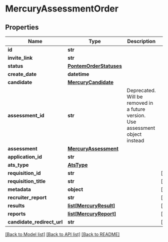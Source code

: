 # MercuryAssessmentOrder


## Properties
Name | Type | Description | Notes
------------ | ------------- | ------------- | -------------
**id** | **str** |  | 
**invite_link** | **str** |  | 
**status** | [**PontemOrderStatuses**](PontemOrderStatuses.md) |  | 
**create_date** | **datetime** |  | 
**candidate** | [**MercuryCandidate**](MercuryCandidate.md) |  | 
**assessment_id** | **str** | Deprecated. Will be removed in a future version. Use assessment object instead | 
**assessment** | [**MercuryAssessment**](MercuryAssessment.md) |  | 
**application_id** | **str** |  | 
**ats_type** | [**AtsType**](AtsType.md) |  | 
**requisition_id** | **str** |  | [optional] 
**requisition_title** | **str** |  | [optional] 
**metadata** | **object** |  | [optional] 
**recruiter_report** | **str** |  | [optional] 
**results** | [**list[MercuryResult]**](MercuryResult.md) |  | [optional] 
**reports** | [**list[MercuryReport]**](MercuryReport.md) |  | [optional] 
**candidate_redirect_url** | **str** |  | [optional] 

[[Back to Model list]](../README.md#documentation-for-models) [[Back to API list]](../README.md#documentation-for-api-endpoints) [[Back to README]](../README.md)


